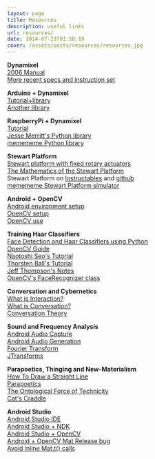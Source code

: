 ```yaml
---
layout: page
title: Resources
description: useful links
url: resources/
date: 2014-07-23T01:50:19
cover: /assets/posts/resources/resources.jpg
---
```

**Dynamixel**  
[2006 Manual](http://www.trossenrobotics.com/images/productdownloads/AX-12&#40;English&#41;.pdf)  
[More recent specs and instruction set](http://support.robotis.com/en/techsupport_eng.htm#product/dynamixel/ax_series/dxl_ax_actuator.htm)


**Arduino + Dynamixel**  
[Tutorial+library](http://savageelectronics.blogspot.it/2011/01/arduino-y-dynamixel-ax-12.html)  
[Another library](http://www.pablogindel.com/2010/01/biblioteca-de-arduino-para-ax-12/)


**RaspberryPi + Dynamixel**  
[Tutorial](http://www.oppedijk.com/robotics/control-dynamixel-with-raspberrypi)  
[Jesse Merritt's Python library](https://github.com/jes1510/python_dynamixels)  
[memememe Python library](https://github.com/thiagohersan/memememe/tree/master/Python/ax12)


**Stewart Platform**  
[Stewart platform with fixed rotary actuators](http://www.techfak.uni-bielefeld.de/~fszufnar/publications/Szufnarowski2013.pdf)  
[The Mathematics of the Stewart Platform](http://tinyurl.com/wu3a-sp)  
Stewart Platform on [Instructables](http://www.instructables.com/id/Arduino-controlled-Rotary-Stewart-Platform/) and [github](https://github.com/ThomasKNR/RotaryStewartPlatform)  
[memememe Stewart Platform simulator](https://github.com/thiagohersan/memememe/tree/master/Processing/StewartSimulator)


**Android + OpenCV**  
[Android environment setup](http://docs.opencv.org/doc/tutorials/introduction/android_binary_package/android_dev_intro.html)  
[OpenCV setup](http://docs.opencv.org/doc/tutorials/introduction/android_binary_package/O4A_SDK.html)  
[OpenCV use](http://docs.opencv.org/doc/tutorials/introduction/android_binary_package/dev_with_OCV_on_Android.html)


**Training Haar Classifiers**  
[Face Detection and Haar Classifiers using Python](http://opencv-python-tutroals.readthedocs.io/en/latest/py_tutorials/py_objdetect/py_face_detection/py_face_detection.html)  
[OpenCV Guide](http://docs.opencv.org/doc/user_guide/ug_traincascade.html)  
[Naotoshi Seo's Tutorial](http://note.sonots.com/SciSoftware/haartraining.html)  
[Thorsten Ball's Tutorial](http://coding-robin.de/2013/07/22/train-your-own-opencv-haar-classifier.html)  
[Jeff Thompson's Notes](https://github.com/jeffThompson/MirrorTest/blob/master/TrainingInstructions.md)  
[OpenCV's FaceRecognizer class](http://docs.opencv.org/2.4/modules/contrib/doc/facerec/facerec_api.html)


**Conversation and Cybernetics**  
[What is Interaction?](http://www.dubberly.com/articles/what-is-interaction.html)  
[What is Conversation?](http://www.dubberly.com/articles/what-is-conversation.html)  
[Conversation Theory](http://www.pangaro.com/published/cyb-and-con.html)


**Sound and Frequency Analysis**  
[Android Audio Capture](http://developer.android.com/reference/android/media/AudioRecord.html)  
[Android Audio Generation](http://developer.android.com/reference/android/media/AudioTrack.html)  
[Fourier Transform](https://en.wikipedia.org/wiki/Fourier_transform)  
[JTransforms](https://sites.google.com/site/piotrwendykier/software/jtransforms)


**Parapoetics, Thinging and New-Materialism**  
[How To Draw a Straight Line](http://synthetica.eng.uci.edu/mechanicaldesign101/Kempe-Straight-Line.pdf)  
[Parapoetics](http://www.brokendimanche.eu/)  
[The Ontological Force of Technicity](http://link.springer.com/article/10.1007/s13347-012-0092-5)  
[Cat's Craddle](https://muse.jhu.edu/article/8029)


**Android Studio**  
[Android Studio IDE](https://developer.android.com/studio/index.html)  
[Android Studio + NDK](https://www.crystax.net/en/blog/3)  
[Android Studio + OpenCV](https://www.learn2crack.com/2016/03/setup-opencv-sdk-android-studio.html)  
[Android + OpenCV Mat Release bug](https://github.com/opencv/opencv/issues/4961)  
[Avoid inline Mat.t() calls](https://github.com/thiagohersan/memememe/commit/4f5eb8f7114f30d68023d9fb9a087ce940158829?diff=unified#diff-689e0a4f36c3a48c8479a93c9a56caadL290)
